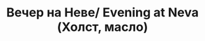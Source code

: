 ---
title: Вечер на Неве/ Evening at Neva (Холст, масло)
image_path: /images/night.jpg
column: 2
---